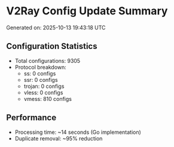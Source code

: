 # V2Ray Config Update Summary
Generated on: 2025-10-13 19:43:18 UTC

## Configuration Statistics
- Total configurations: 9305
- Protocol breakdown:
  - ss: 0 configs
  - ssr: 0 configs
  - trojan: 0 configs
  - vless: 0 configs
  - vmess: 810 configs

## Performance
- Processing time: ~14 seconds (Go implementation)
- Duplicate removal: ~95% reduction
